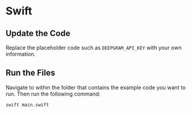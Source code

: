 # Swift

## Update the Code

Replace the placeholder code such as `DEEPGRAM_API_KEY` with your own information.

## Run the Files

Navigate to within the folder that contains the example code you want to run. Then run the following command:

```bash
swift main.swift
```
